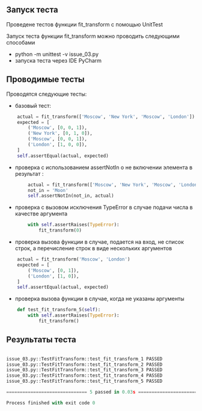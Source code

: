 ## Запуск теста

Проведене тестов функции fit_transform с помощью UnitTest

Запуск теста функции fit_transform можно проводить следующими способами

- python -m unittest -v issue_03.py
- запуска теста через IDE PyCharm

## Проводимые тесты

Проводятся следующие тесты:

- базовый тест:

```python
    actual = fit_transform(['Moscow', 'New York', 'Moscow', 'London'])
    expected = [
        ('Moscow', [0, 0, 1]),
        ('New York', [0, 1, 0]),
        ('Moscow', [0, 0, 1]),
        ('London', [1, 0, 0]),
    ]
    self.assertEqual(actual, expected)        
```

- проверка с использованием assertNotIn о не включении элемента в результат :

```python
        actual = fit_transform(['Moscow', 'New York', 'Moscow', 'London'])
        not_in = 'Moon'
        self.assertNotIn(not_in, actual)
```

- проверка с вызовом исключения TypeError в случае подачи числа в качестве аргумента

```python
        with self.assertRaises(TypeError):
            fit_transform(0)
```

- проверка вызова функции в случае, подается на вход, не список строк, а перечисление строк в виде нескольких аргументов

```python
    actual = fit_transform('Moscow', 'London')
    expected = [
        ('Moscow', [0, 1]),
        ('London', [1, 0]),
    ]
    self.assertEqual(actual, expected)
```
    
- проверка вызова функции в случае, когда не указаны аргументы
  
  
```python
    def test_fit_transform_5(self):
        with self.assertRaises(TypeError):
            fit_transform()
```

## Результаты теста

```python

issue_03.py::TestFitTransform::test_fit_transform_1 PASSED               [ 20%]
issue_03.py::TestFitTransform::test_fit_transform_2 PASSED               [ 40%]
issue_03.py::TestFitTransform::test_fit_transform_3 PASSED               [ 60%]
issue_03.py::TestFitTransform::test_fit_transform_4 PASSED               [ 80%]
issue_03.py::TestFitTransform::test_fit_transform_5 PASSED               [100%]

============================== 5 passed in 0.03s ==============================

Process finished with exit code 0

```